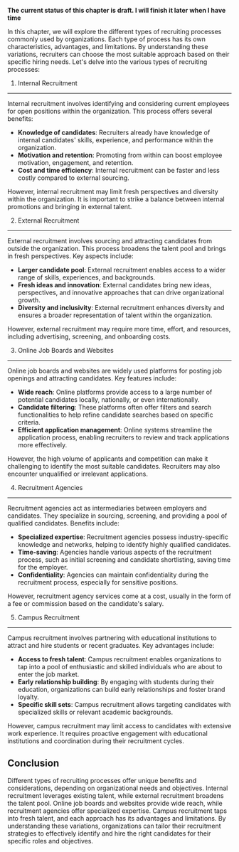 **The current status of this chapter is draft. I will finish it later when I have time**

In this chapter, we will explore the different types of recruiting processes commonly used by organizations. Each type of process has its own characteristics, advantages, and limitations. By understanding these variations, recruiters can choose the most suitable approach based on their specific hiring needs. Let's delve into the various types of recruiting processes:

1. Internal Recruitment
-----------------------

Internal recruitment involves identifying and considering current employees for open positions within the organization. This process offers several benefits:

* **Knowledge of candidates**: Recruiters already have knowledge of internal candidates' skills, experience, and performance within the organization.
* **Motivation and retention**: Promoting from within can boost employee motivation, engagement, and retention.
* **Cost and time efficiency**: Internal recruitment can be faster and less costly compared to external sourcing.

However, internal recruitment may limit fresh perspectives and diversity within the organization. It is important to strike a balance between internal promotions and bringing in external talent.

2. External Recruitment
-----------------------

External recruitment involves sourcing and attracting candidates from outside the organization. This process broadens the talent pool and brings in fresh perspectives. Key aspects include:

* **Larger candidate pool**: External recruitment enables access to a wider range of skills, experiences, and backgrounds.
* **Fresh ideas and innovation**: External candidates bring new ideas, perspectives, and innovative approaches that can drive organizational growth.
* **Diversity and inclusivity**: External recruitment enhances diversity and ensures a broader representation of talent within the organization.

However, external recruitment may require more time, effort, and resources, including advertising, screening, and onboarding costs.

3. Online Job Boards and Websites
---------------------------------

Online job boards and websites are widely used platforms for posting job openings and attracting candidates. Key features include:

* **Wide reach**: Online platforms provide access to a large number of potential candidates locally, nationally, or even internationally.
* **Candidate filtering**: These platforms often offer filters and search functionalities to help refine candidate searches based on specific criteria.
* **Efficient application management**: Online systems streamline the application process, enabling recruiters to review and track applications more effectively.

However, the high volume of applicants and competition can make it challenging to identify the most suitable candidates. Recruiters may also encounter unqualified or irrelevant applications.

4. Recruitment Agencies
-----------------------

Recruitment agencies act as intermediaries between employers and candidates. They specialize in sourcing, screening, and providing a pool of qualified candidates. Benefits include:

* **Specialized expertise**: Recruitment agencies possess industry-specific knowledge and networks, helping to identify highly qualified candidates.
* **Time-saving**: Agencies handle various aspects of the recruitment process, such as initial screening and candidate shortlisting, saving time for the employer.
* **Confidentiality**: Agencies can maintain confidentiality during the recruitment process, especially for sensitive positions.

However, recruitment agency services come at a cost, usually in the form of a fee or commission based on the candidate's salary.

5. Campus Recruitment
---------------------

Campus recruitment involves partnering with educational institutions to attract and hire students or recent graduates. Key advantages include:

* **Access to fresh talent**: Campus recruitment enables organizations to tap into a pool of enthusiastic and skilled individuals who are about to enter the job market.
* **Early relationship building**: By engaging with students during their education, organizations can build early relationships and foster brand loyalty.
* **Specific skill sets**: Campus recruitment allows targeting candidates with specialized skills or relevant academic backgrounds.

However, campus recruitment may limit access to candidates with extensive work experience. It requires proactive engagement with educational institutions and coordination during their recruitment cycles.

Conclusion
----------

Different types of recruiting processes offer unique benefits and considerations, depending on organizational needs and objectives. Internal recruitment leverages existing talent, while external recruitment broadens the talent pool. Online job boards and websites provide wide reach, while recruitment agencies offer specialized expertise. Campus recruitment taps into fresh talent, and each approach has its advantages and limitations. By understanding these variations, organizations can tailor their recruitment strategies to effectively identify and hire the right candidates for their specific roles and objectives.
